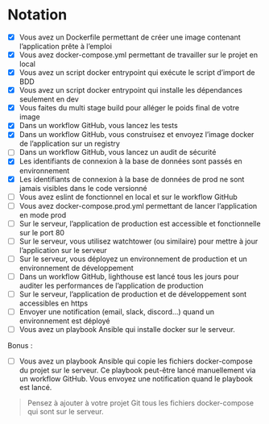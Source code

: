 # Notation

- [x] Vous avez un Dockerfile permettant de créer une image contenant l’application prête à l’emploi
- [x] Vous avez docker-compose.yml permettant de travailler sur le projet en local
- [x] Vous avez un script docker entrypoint qui exécute le script d’import de BDD
- [x] Vous avez un script docker entrypoint qui installe les dépendances seulement en dev
- [x] Vous faites du multi stage build pour alléger le poids final de votre image
- [x] Dans un workflow GitHub, vous lancez les tests
- [x] Dans un workflow GitHub, vous construisez et envoyez l’image docker de l’application sur un registry
- [ ] Dans un workflow GitHub, vous lancez un audit de sécurité
- [x] Les identifiants de connexion à la base de données sont passés en environnement
- [x] Les identifiants de connexion à la base de données de prod ne sont jamais visibles dans le code versionné
- [ ] Vous avez eslint de fonctionnel en local et sur le workflow GitHub
- [ ] Vous avez docker-compose.prod.yml permettant de lancer l’application en mode prod
- [ ] Sur le serveur, l’application de production est accessible et fonctionnelle sur le port 80
- [ ] Sur le serveur, vous utilisez watchtower (ou similaire) pour mettre à jour l’application sur le serveur
- [ ] Sur le serveur, vous déployez un environnement de production et un environnement de développement
- [ ] Dans un workflow GitHub, lighthouse est lancé tous les jours pour auditer les performances de l’application de production
- [ ] Sur le serveur, l’application de production et de développement sont accessibles en https
- [ ] Envoyer une notification (email, slack, discord...) quand un environnement est déployé
- [ ] Vous avez un playbook Ansible qui installe docker sur le serveur.

Bonus :
- [ ] Vous avez un playbook Ansible qui copie les fichiers docker-compose du projet sur le serveur. 
  Ce playbook peut-être lancé manuellement via un workflow GitHub. 
  Vous envoyez une notification quand le playbook est lancé.

> Pensez à ajouter à votre projet Git tous les fichiers docker-compose qui sont sur le serveur.
